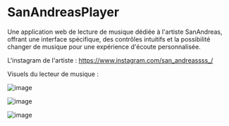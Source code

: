 # SanAndreasPlayer
Une application web de lecture de musique dédiée à l'artiste SanAndreas, offrant une interface spécifique, des contrôles intuitifs et la possibilité changer de musique pour une expérience d'écoute personnalisée.

L'instagram de l'artiste : https://www.instagram.com/san_andreassss_/


Visuels du lecteur de musique : 

![image](https://github.com/KingYano/SanAndreasPlayer/assets/79844764/1aad3a17-1721-4b50-8a57-8621401c447e)

![image](https://github.com/KingYano/SanAndreasPlayer/assets/79844764/8f6ed603-d9ad-4480-9605-2f16fa1f67a6)

![image](https://github.com/KingYano/SanAndreasPlayer/assets/79844764/9ba9517e-9cec-4cae-892d-68a81c2980aa)
